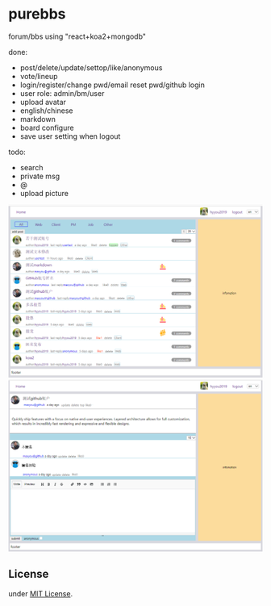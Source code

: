 # purebbs
forum/bbs using "react+koa2+mongodb"

done:

- post/delete/update/settop/like/anonymous
- vote/lineup
- login/register/change pwd/email reset pwd/github login
- user role: admin/bm/user
- upload avatar
- english/chinese
- markdown
- board configure
- save user setting when logout 

todo:

- search
- private msg
- @
- upload picture

![](https://github.com/maxyou/purebbs/raw/master/post.PNG)
![](https://github.com/maxyou/purebbs/raw/master/detail.PNG)

## License<br>
under [MIT License](http://www.opensource.org/licenses/MIT).
